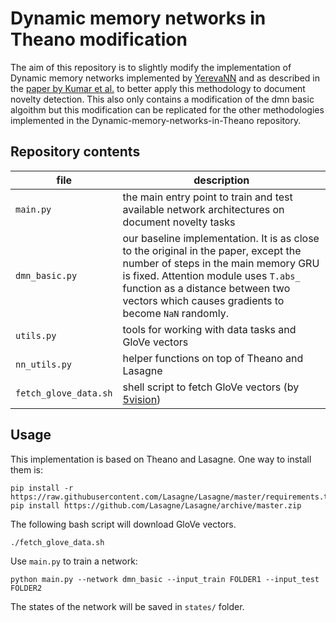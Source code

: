# Dynamic memory networks in Theano modification
The aim of this repository is to slightly modify the implementation of Dynamic memory networks 
implemented by [YerevaNN](https://github.com/YerevaNN/Dynamic-memory-networks-in-Theano) and as described in the [paper by Kumar et al.](http://arxiv.org/abs/1506.07285)
to better apply this methodology to document novelty detection. This also only contains a modification of the dmn basic algoithm but this modification can be replicated for the other methodologies implemented in the Dynamic-memory-networks-in-Theano repository.

## Repository contents

| file | description |
| --- | --- |
| `main.py` | the main entry point to train and test available network architectures on document novelty tasks |
| `dmn_basic.py` | our baseline implementation. It is as close to the original in the paper, except the number of steps in the main memory GRU is fixed. Attention module uses `T.abs_` function as a distance between two vectors which causes gradients to become `NaN` randomly. |
| `utils.py` | tools for working with data tasks and GloVe vectors |
| `nn_utils.py` | helper functions on top of Theano and Lasagne |
| `fetch_glove_data.sh` | shell script to fetch GloVe vectors (by [5vision](https://github.com/5vision/kaggle_allen)) |

## Usage

This implementation is based on Theano and Lasagne. One way to install them is:

    pip install -r https://raw.githubusercontent.com/Lasagne/Lasagne/master/requirements.txt
    pip install https://github.com/Lasagne/Lasagne/archive/master.zip

The following bash script will download GloVe vectors.

    ./fetch_glove_data.sh

Use `main.py` to train a network:

    python main.py --network dmn_basic --input_train FOLDER1 --input_test FOLDER2

The states of the network will be saved in `states/` folder. 
